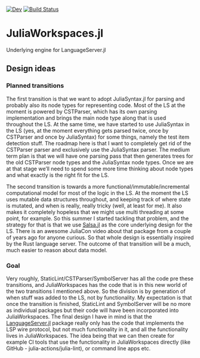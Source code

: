 [![Dev](https://img.shields.io/badge/docs-dev-blue.svg)](https://julia-vscode.github.io/JuliaWorkspaces.jl/dev)
[![Build Status](https://github.com/julia-vscode/JuliaWorkspaces.jl/actions/workflows/jlpkgbutler-ci-master-workflow.yml/badge.svg?branch=main)](https://github.com/julia-vscode/JuliaWorkspaces.jl/actions/workflows/jlpkgbutler-ci-master-workflow.yml]])

# JuliaWorkspaces.jl

Underlying engine for LanguageServer.jl

## Design ideas

### Planned transitions
The first transition is that we want to adopt JuliaSyntax.jl for parsing and probably also its node types for representing code. Most of the LS at the moment is powered by CSTParser, which has its own parsing implementation and brings the main node type along that is used throughout the LS. At the same time, we have started to use JuliaSyntax in the LS (yes, at the moment everything gets parsed twice, once by CSTParser and once by JuliaSyntax) for some things, namely the test item detection stuff. The roadmap here is that I want to completely get rid of the CSTParser parser and exclusively use the JuliaSyntax parser. The medium term plan is that we will have one parsing pass that then generates trees for the old CSTParser node types and the JuliaSyntax node types. Once we are at that stage we’ll need to spend some more time thinking about node types and what exactly is the right fit for the LS.

The second transition is towards a more functional/immutable/incremental computational model for most of the logic in the LS. At the moment the LS uses mutable data structures throughout, and keeping track of where state is mutated, and when is really, really tricky (well, at least for me). It also makes it completely hopeless that we might use multi threading at some point, for example. So this summer I started tackling that problem, and the strategy for that is that we use [Salsa.jl](https://github.com/julia-vscode/Salsa.jl) as the core underlying design for the LS. There is an awesome JuliaCon video about that package from a couple of years ago for anyone curious. So that whole design is essentially inspired by the Rust language server. The outcome of that transition will be a much, much easier to reason about data model.

### Goal
Very roughly, StaticLint/CSTParser/SymbolServer has all the code pre these transitions, and JuliaWorkspaces has the code that is in this new world of the two transitions I mentioned above. So the division is by generation of when stuff was added to the LS, not by functionality. My expectation is that once the transition is finished, StaticLint and SymbolServer will be no more as individual packages but their code will have been incorporated into JuliaWorkspaces. The final design I have in mind is that the [LanguageServer.jl](https://github.com/julia-vscode/LanguageServer.jl) package really only has the code that implements the LSP wire protocol, but not much functionality in it, and all the functionality lives in JuliaWorkspaces. The idea being that we can then create for example CI tools that use the functionality in JuliaWorkspaces directly (like GitHub - julia-actions/julia-lint), or command line apps etc.
